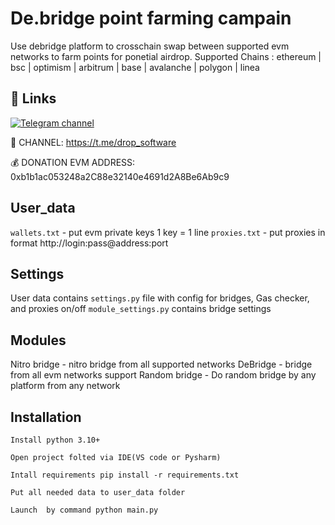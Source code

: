 # De.bridge point farming campain

Use debridge platform to crosschain swap between supported evm networks to farm points for ponetial airdrop.
Supported Chains : ethereum | bsc | optimism | arbitrum | base | avalanche | polygon | linea 

## 🔗 Links
[![Telegram channel](https://img.shields.io/endpoint?url=https://runkit.io/damiankrawczyk/telegram-badge/branches/master?url=https://t.me/drop_software)](https://t.me/drop_software)

🔔 CHANNEL: https://t.me/drop_software

💰 DONATION EVM ADDRESS: 0xb1b1ac053248a2C88e32140e4691d2A8Be6Ab9c9

## User_data

`wallets.txt` - put evm private keys 1 key = 1 line
`proxies.txt` - put proxies in format http://login:pass@address:port

## Settings
User data contains `settings.py` file with config for bridges, Gas checker, and proxies on/off
`module_settings.py` contains bridge settings

## Modules

Nitro bridge - nitro bridge from all supported networks
DeBridge - bridge from all evm networks support 
Random bridge - Do random bridge by any platform from any network


## Installation

```
Install python 3.10+

Open project folted via IDE(VS code or Pysharm)

Intall requirements pip install -r requirements.txt

Put all needed data to user_data folder

Launch  by command python main.py
```
